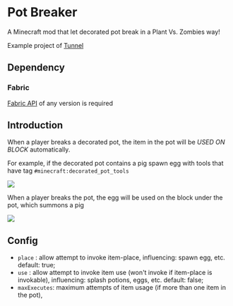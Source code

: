 # Pot Breaker

A Minecraft mod that let decorated pot break in a Plant Vs. Zombies way!

Example project of [Tunnel](https://github.com/Nova-Committee/tunnel)

## Dependency

### Fabric

[Fabric API](https://modrinth.com/mod/fabric-api) of any version is required

## Introduction

When a player breaks a decorated pot, the item in the pot will be *USED ON BLOCK* automatically.

For example, if the decorated pot contains a pig spawn egg with tools that have tag `#minecraft:decorated_pot_tools`

![](http://muyucloud.cool:22222/mod/pot_breaker/1.png)

When a player breaks the pot, the egg will be used on the block under the pot, which summons a pig

![](http://muyucloud.cool:22222/mod/pot_breaker/2.png)

## Config

- `place` : allow attempt to invoke item-place, influencing: spawn egg, etc. default: true;
- `use` : allow attempt to invoke item use (won't invoke if item-place is invokable), influencing: splash potions, eggs, etc. default: false;
- `maxExecutes`: maximum attempts of item usage (if more than one item in the pot), 